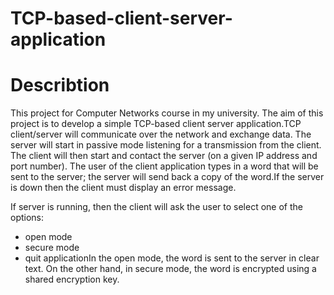 # TCP-based-client-server-application

# Describtion

This project for Computer Networks course in my university. The aim of this project is to develop a simple TCP-based client server application.TCP client/server will communicate  over  the  network  and  exchange  data.  The  server  will  start  in  passive  mode  listening  for  a transmission  from  the  client.  The  client  will  then  start  and  contact  the  server  (on  a  given  IP  address  and  port number). The user of the client application types in  a word that will be sent  to the server; the server will send back a copy of the word.If the server is down then the client must display an error message. 

If server is running, then the client will ask the user to select one of the options:
* open mode
* secure mode
* quit applicationIn the open mode, the word is sent to the server in clear text. On the other hand, in secure mode, the word is encrypted using a shared encryption key.


